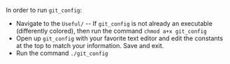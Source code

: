 In order to run `git_config`:
 - Navigate to the `Useful/`
 -- If `git_config` is not already an executable (differently colored), then run the command `chmod a+x git_config`
 - Open up `git_config` with your favorite text editor and edit the constants at the top to match your information. Save and exit.
 - Run the command `./git_config`